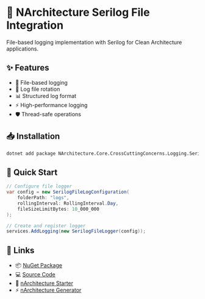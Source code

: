 # 📝 NArchitecture Serilog File Integration

File-based logging implementation with Serilog for Clean Architecture applications.

## ✨ Features

- 📁 File-based logging
- 🔄 Log file rotation
- 📊 Structured log format
- ⚡ High-performance logging
- 🛡️ Thread-safe operations

## 📥 Installation

```bash
dotnet add package NArchitecture.Core.CrossCuttingConcerns.Logging.Serilog.File
```

## 🚦 Quick Start

```csharp
// Configure file logger
var config = new SerilogFileLogConfiguration(
    folderPath: "logs",
    rollingInterval: RollingInterval.Day,
    fileSizeLimitBytes: 10_000_000
);

// Create and register logger
services.AddLogging(new SerilogFileLogger(config));
```

## 🔗 Links

- 📦 [NuGet Package](https://www.nuget.org/packages/NArchitecture.Core.CrossCuttingConcerns.Logging.Serilog.File)
- 💻 [Source Code](https://github.com/kodlamaio-projects/nArchitecture.Core)
- 🚀 [nArchitecture Starter](https://github.com/kodlamaio-projects/nArchitecture)
- ⚡ [nArchitecture Generator](https://github.com/kodlamaio-projects/nArchitecture.Gen)
